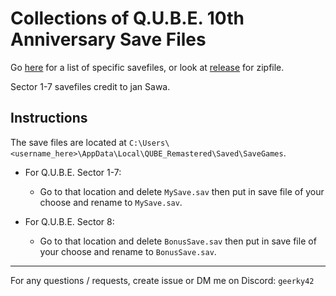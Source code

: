 # Collections of Q.U.B.E. 10th Anniversary Save Files
Go [here](/savefiles) for a list of specific savefiles, or look at [release](https://github.com/micahyoung324/QUBE-10th-Anniversary-Save-Files/releases/tag/qube) for zipfile.

Sector 1-7 savefiles credit to jan Sawa.

## Instructions
The save files are located at `C:\Users\<username_here>\AppData\Local\QUBE_Remastered\Saved\SaveGames`.
- For Q.U.B.E. Sector  1-7:
  - Go to that location and delete `MySave.sav` then put in save file of your choose and rename to `MySave.sav`.

- For Q.U.B.E. Sector 8:
  - Go to that location and delete `BonusSave.sav` then put in save file of your choose and rename to `BonusSave.sav`.

---

For any questions / requests, create issue or DM me on Discord: `geerky42`
